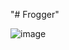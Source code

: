 "# Frogger" 

![image](https://user-images.githubusercontent.com/34386661/155686137-5b0a240d-081d-4150-a304-7423251cdc6e.png)

